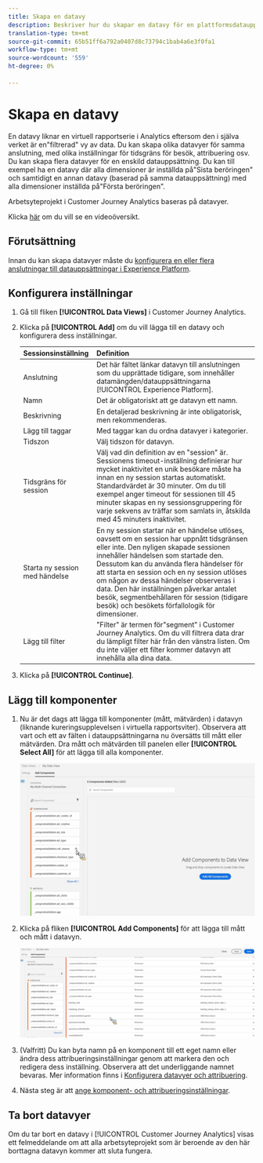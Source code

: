 ```yaml
---
title: Skapa en datavy
description: Beskriver hur du skapar en datavy för en plattformsdatauppsättning i Customer Journey Analytics (CJA).
translation-type: tm+mt
source-git-commit: 65b51ff6a792a0407d8c73794c1bab4a6e3f0fa1
workflow-type: tm+mt
source-wordcount: '559'
ht-degree: 0%

---
```



# Skapa en datavy

En datavy liknar en virtuell rapportserie i Analytics eftersom den i själva verket är en&quot;filtrerad&quot; vy av data. Du kan skapa olika datavyer för samma anslutning, med olika inställningar för tidsgräns för besök, attribuering osv. Du kan skapa flera datavyer för en enskild datauppsättning. Du kan till exempel ha en datavy där alla dimensioner är inställda på&quot;Sista beröringen&quot; och samtidigt en annan datavy (baserad på samma datauppsättning) med alla dimensioner inställda på&quot;Första beröringen&quot;.

Arbetsyteprojekt i Customer Journey Analytics baseras på datavyer.

Klicka [här](https://docs.adobe.com/content/help/en/platform-learn/tutorials/cja/basic-configuration-for-data-views.html) om du vill se en videoöversikt.

## Förutsättning

Innan du kan skapa datavyer måste du [konfigurera en eller flera anslutningar till datauppsättningar i Experience Platform](/help/connections/create-connection.md).

## Konfigurera inställningar

1. Gå till fliken **[!UICONTROL Data Views]** i Customer Journey Analytics.

1. Klicka på **[!UICONTROL Add]** om du vill lägga till en datavy och konfigurera dess inställningar.

   | Sessionsinställning | Definition |
   |---|---|
   | Anslutning | Det här fältet länkar datavyn till anslutningen som du upprättade tidigare, som innehåller datamängden/datauppsättningarna [!UICONTROL Experience Platform]. |
   | Namn | Det är obligatoriskt att ge datavyn ett namn. |
   | Beskrivning | En detaljerad beskrivning är inte obligatorisk, men rekommenderas. |
   | Lägg till taggar | Med taggar kan du ordna datavyer i kategorier. |
   | Tidszon | Välj tidszon för datavyn. |
   | Tidsgräns för session | Välj vad din definition av en &quot;session&quot; är. Sessionens timeout-inställning definierar hur mycket inaktivitet en unik besökare måste ha innan en ny session startas automatiskt. Standardvärdet är 30 minuter. Om du till exempel anger timeout för sessionen till 45 minuter skapas en ny sessionsgruppering för varje sekvens av träffar som samlats in, åtskilda med 45 minuters inaktivitet. <!--This setting impacts not only your visit counts, but also how visit segment containers are evaluated, and the visit expiration logic for any eVars expiring on visit. Decreasing the session timeout will likely increase the total number of visits in your reporting, while increasing the visit timeout will likely decrease the total number of visits in your reporting. This needs to be reviewed.--> |
   | Starta ny session med händelse | En ny session startar när en händelse utlöses, oavsett om en session har uppnått tidsgränsen eller inte. Den nyligen skapade sessionen innehåller händelsen som startade den. Dessutom kan du använda flera händelser för att starta en session och en ny session utlöses om någon av dessa händelser observeras i data. Den här inställningen påverkar antalet besök, segmentbehållaren för session (tidigare besök) och besökets förfallologik för dimensioner. |
   | Lägg till filter | &quot;Filter&quot; är termen för&quot;segment&quot; i Customer Journey Analytics. Om du vill filtrera data drar du lämpligt filter   här från den vänstra listen. Om du inte väljer ett filter kommer datavyn att innehålla alla dina data. |

1. Klicka på **[!UICONTROL Continue]**.

## Lägg till komponenter

1. Nu är det dags att lägga till komponenter (mått, mätvärden) i datavyn (liknande kureringsupplevelsen i virtuella rapportsviter). Observera att vart och ett av fälten i datauppsättningarna nu översätts till mått eller mätvärden. Dra mått och mätvärden till panelen eller **[!UICONTROL Select All]** för att lägga till alla komponenter.

   ![](assets/add-all-components.png)

1. Klicka på fliken **[!UICONTROL Add Components]** för att lägga till mått och mått i datavyn.

   ![](assets/add-all-components2.png)

1. (Valfritt) Du kan byta namn på en komponent till ett eget namn eller ändra dess attribueringsinställningar genom att markera den och redigera dess inställning. Observera att det underliggande namnet bevaras. Mer information finns i [Konfigurera datavyer och attribuering](/help/data-views/configure-dataviews.md).

1. Nästa steg är att [ange komponent- och attribueringsinställningar](/help/data-views/configure-dataviews.md).

## Ta bort datavyer

Om du tar bort en datavy i [!UICONTROL Customer Journey Analytics] visas ett felmeddelande om att alla arbetsyteprojekt som är beroende av den här borttagna datavyn kommer att sluta fungera.